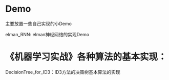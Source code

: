 # Demo
主要放置一些自己实现的小Demo

elman_RNN: elman神经网络的实现Demo 

# 《机器学习实战》各种算法的基本实现：

DecisionTree_for_ID3：ID3方法的决策树基本算法的实现
